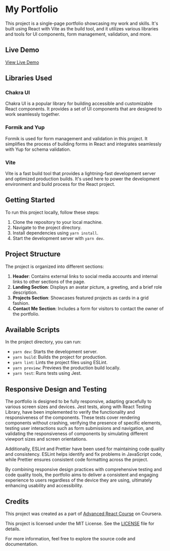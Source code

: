 # My Portfolio

This project is a single-page portfolio showcasing my work and skills. It's built using React with Vite as the build tool, and it utilizes various libraries and tools for UI components, form management, validation, and more.

## Live Demo

[View Live Demo](https://daniele-calzone-portfolio.netlify.app/)

## Libraries Used

### Chakra UI
Chakra UI is a popular library for building accessible and customizable React components. It provides a set of UI components that are designed to work seamlessly together.

### Formik and Yup
Formik is used for form management and validation in this project. It simplifies the process of building forms in React and integrates seamlessly with Yup for schema validation.

### Vite
Vite is a fast build tool that provides a lightning-fast development server and optimized production builds. It's used here to power the development environment and build process for the React project.

## Getting Started

To run this project locally, follow these steps:

1. Clone the repository to your local machine.
2. Navigate to the project directory.
3. Install dependencies using `yarn install`.
4. Start the development server with `yarn dev`.

## Project Structure

The project is organized into different sections:

1. **Header**: Contains external links to social media accounts and internal links to other sections of the page.
2. **Landing Section**: Displays an avatar picture, a greeting, and a brief role description.
3. **Projects Section**: Showcases featured projects as cards in a grid fashion.
4. **Contact Me Section**: Includes a form for visitors to contact the owner of the portfolio.

## Available Scripts

In the project directory, you can run:

- `yarn dev`: Starts the development server.
- `yarn build`: Builds the project for production.
- `yarn lint`: Lints the project files using ESLint.
- `yarn preview`: Previews the production build locally.
- `yarn test`: Runs tests using Jest.

## Responsive Design and Testing

The portfolio is designed to be fully responsive, adapting gracefully to various screen sizes and devices. Jest tests, along with React Testing Library, have been implemented to verify the functionality and responsiveness of the components. These tests cover rendering components without crashing, verifying the presence of specific elements, testing user interactions such as form submissions and navigation, and validating the responsiveness of components by simulating different viewport sizes and screen orientations.

Additionally, ESLint and Prettier have been used for maintaining code quality and consistency. ESLint helps identify and fix problems in JavaScript code, while Prettier ensures consistent code formatting across the project.

By combining responsive design practices with comprehensive testing and code quality tools, the portfolio aims to deliver a consistent and engaging experience to users regardless of the device they are using, ultimately enhancing usability and accessibility.

## Credits

This project was created as a part of [Advanced React Course](https://www.coursera.org/learn/advanced-react/home/welcome) on Coursera.

This project is licensed under the MIT License. See the [LICENSE](LICENSE) file for details.

For more information, feel free to explore the source code and documentation.

